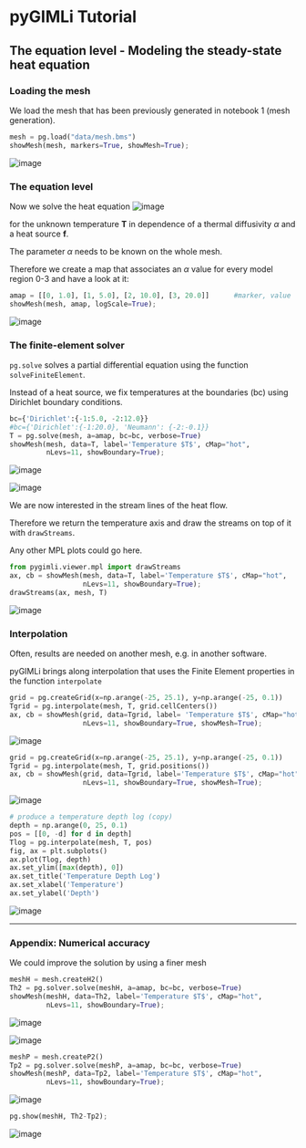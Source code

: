 # pyGIMLi Tutorial

## The equation level - Modeling the steady-state heat equation

### Loading the mesh
We load the mesh that has been previously generated in notebook 1 (mesh generation).
```python
mesh = pg.load("data/mesh.bms")
showMesh(mesh, markers=True, showMesh=True);
```
![image](https://user-images.githubusercontent.com/101647060/181425700-c6a37818-fd87-4a46-baa6-e590cdb8240e.png)

### The equation level

Now we solve the heat equation
![image](https://user-images.githubusercontent.com/101647060/181426043-7c4d1cee-0105-4b7d-9ac0-1681fbc88974.png)

for the unknown temperature **T** in dependence of a thermal diffusivity $\alpha$ and a heat source **f**. 

The parameter $\alpha$ needs to be known on the whole mesh. 

Therefore we create a map that associates an $\alpha$ value for every model region 0-3 and have a look at it:

```python
amap = [[0, 1.0], [1, 5.0], [2, 10.0], [3, 20.0]]      #marker, value
showMesh(mesh, amap, logScale=True);
```
![image](https://user-images.githubusercontent.com/101647060/181427647-a3962842-232e-40e8-b938-6dcc96e4551e.png)

### The finite-element solver

```pg.solve``` solves a partial differential equation using the function ```solveFiniteElement```.

Instead of a heat source, we fix temperatures at the boundaries (bc) using Dirichlet boundary conditions.

```python
bc={'Dirichlet':{-1:5.0, -2:12.0}}
#bc={'Dirichlet':{-1:20.0}, 'Neumann': {-2:-0.1}}
T = pg.solve(mesh, a=amap, bc=bc, verbose=True)
showMesh(mesh, data=T, label='Temperature $T$', cMap="hot",
         nLevs=11, showBoundary=True);
```
![image](https://user-images.githubusercontent.com/101647060/181428357-6d732575-033f-48ac-99a5-a6de8ea56e3c.png)


![image](https://user-images.githubusercontent.com/101647060/181428149-15a885c6-2d80-4e63-811d-e21839a57aa2.png)

We are now interested in the stream lines of the heat flow. 

Therefore we return the temperature axis and draw the streams on top of it with ```drawStreams```. 

Any other MPL plots could go here.

```python
from pygimli.viewer.mpl import drawStreams
ax, cb = showMesh(mesh, data=T, label='Temperature $T$', cMap="hot",
                  nLevs=11, showBoundary=True);
drawStreams(ax, mesh, T)
```
![image](https://user-images.githubusercontent.com/101647060/181429250-9741ef5d-cba5-4fd8-9607-8363b873fb52.png)


### Interpolation
Often, results are needed on another mesh, e.g. in another software. 

pyGIMLi brings along interpolation that uses the Finite Element properties in the function ```interpolate```

```python
grid = pg.createGrid(x=np.arange(-25, 25.1), y=np.arange(-25, 0.1))
Tgrid = pg.interpolate(mesh, T, grid.cellCenters())
ax, cb = showMesh(grid, data=Tgrid, label= 'Temperature $T$', cMap="hot",
                  nLevs=11, showBoundary=True, showMesh=True);
```
![image](https://user-images.githubusercontent.com/101647060/181429787-918ac04c-3f7a-413b-a9b4-850db6cb2c94.png)

```python
grid = pg.createGrid(x=np.arange(-25, 25.1), y=np.arange(-25, 0.1))
Tgrid = pg.interpolate(mesh, T, grid.positions())
ax, cb = showMesh(grid, data=Tgrid, label='Temperature $T$', cMap="hot",
                  nLevs=11, showBoundary=True, showMesh=True);
```
![image](https://user-images.githubusercontent.com/101647060/181430020-57c9ab7c-f6d2-45d3-9b8e-be92ee592010.png)

```python
# produce a temperature depth log (copy)
depth = np.arange(0, 25, 0.1)
pos = [[0, -d] for d in depth]
Tlog = pg.interpolate(mesh, T, pos)
fig, ax = plt.subplots()
ax.plot(Tlog, depth)
ax.set_ylim([max(depth), 0])
ax.set_title('Temperature Depth Log')
ax.set_xlabel('Temperature')
ax.set_ylabel('Depth')
```
![image](https://user-images.githubusercontent.com/101647060/181430134-46893bc8-0bcf-4a7d-858e-2d240e53ae5a.png)

------------------------------------------------------------------------------------------------------------------------------

### Appendix: Numerical accuracy

We could improve the solution by using a finer mesh

```python
meshH = mesh.createH2()
Th2 = pg.solver.solve(meshH, a=amap, bc=bc, verbose=True)
showMesh(meshH, data=Th2, label='Temperature $T$', cMap="hot",
         nLevs=11, showBoundary=True);
```
![image](https://user-images.githubusercontent.com/101647060/181430568-576a1272-5976-4051-8622-2b3de8d6d4c6.png)

![image](https://user-images.githubusercontent.com/101647060/181430495-aba97732-7965-4e78-a5cf-8e4f2b7f7680.png)

```python
meshP = mesh.createP2()
Tp2 = pg.solver.solve(meshP, a=amap, bc=bc, verbose=True)
showMesh(meshP, data=Tp2, label='Temperature $T$', cMap="hot",
         nLevs=11, showBoundary=True);
```
![image](https://user-images.githubusercontent.com/101647060/181430673-d460d383-1232-4907-b123-33b6f44c1ce6.png)

```python
pg.show(meshH, Th2-Tp2);
```
![image](https://user-images.githubusercontent.com/101647060/181430718-cfb820b5-7a07-4366-9d26-d0640c93d9c1.png)

